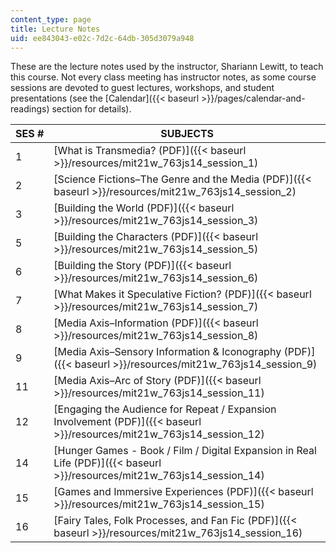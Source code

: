 ```yaml
---
content_type: page
title: Lecture Notes
uid: ee843043-e02c-7d2c-64db-305d3079a948
---
```


These are the lecture notes used by the instructor, Shariann Lewitt, to teach this course. Not every class meeting has instructor notes, as some course sessions are devoted to guest lectures, workshops, and student presentations (see the [Calendar]({{< baseurl >}}/pages/calendar-and-readings) section for details).

| SES # | SUBJECTS |
| --- | --- |
| 1 | [What is Transmedia? (PDF)]({{< baseurl >}}/resources/mit21w_763js14_session_1) |
| 2 | [Science Fictions–The Genre and the Media (PDF)]({{< baseurl >}}/resources/mit21w_763js14_session_2) |
| 3 | [Building the World (PDF)]({{< baseurl >}}/resources/mit21w_763js14_session_3) |
| 5 | [Building the Characters (PDF)]({{< baseurl >}}/resources/mit21w_763js14_session_5) |
| 6 | [Building the Story (PDF)]({{< baseurl >}}/resources/mit21w_763js14_session_6) |
| 7 | [What Makes it Speculative Fiction? (PDF)]({{< baseurl >}}/resources/mit21w_763js14_session_7) |
| 8 | [Media Axis–Information (PDF)]({{< baseurl >}}/resources/mit21w_763js14_session_8) |
| 9 | [Media Axis–Sensory Information & Iconography (PDF)]({{< baseurl >}}/resources/mit21w_763js14_session_9) |
| 11 | [Media Axis–Arc of Story (PDF)]({{< baseurl >}}/resources/mit21w_763js14_session_11) |
| 12 | [Engaging the Audience for Repeat / Expansion Involvement (PDF)]({{< baseurl >}}/resources/mit21w_763js14_session_12) |
| 14 | [Hunger Games - Book / Film / Digital Expansion in Real Life (PDF)]({{< baseurl >}}/resources/mit21w_763js14_session_14) |
| 15 | [Games and Immersive Experiences (PDF)]({{< baseurl >}}/resources/mit21w_763js14_session_15) |
| 16 | [Fairy Tales, Folk Processes, and Fan Fic (PDF)]({{< baseurl >}}/resources/mit21w_763js14_session_16)